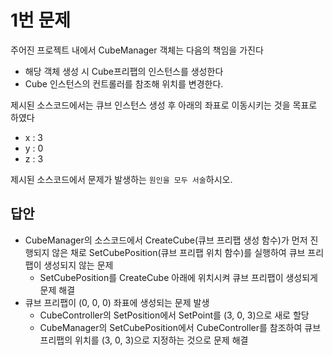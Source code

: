 # 1번 문제

주어진 프로젝트 내에서 CubeManager 객체는 다음의 책임을 가진다
- 해당 객체 생성 시 Cube프리팹의 인스턴스를 생성한다
- Cube 인스턴스의 컨트롤러를 참조해 위치를 변경한다.

제시된 소스코드에서는 큐브 인스턴스 생성 후 아래의 좌표로 이동시키는 것을 목표로 하였다
- x : 3
- y : 0
- z : 3

제시된 소스코드에서 문제가 발생하는 `원인을 모두 서술`하시오.

## 답안
- CubeManager의 소스코드에서 CreateCube(큐브 프리팹 생성 함수)가 먼저 진행되지 않은 채로 SetCubePosition(큐브 프리팹 위치 함수)를 실행하여 큐브 프리팹이 생성되지 않는 문제 
  - SetCubePosition를 CreateCube 아래에 위치시켜 큐브 프리팹이 생성되게 문제 해결
- 큐브 프리팹이 (0, 0, 0) 좌표에 생성되는 문제 발생
  - CubeController의 SetPosition에서 SetPoint를 (3, 0, 3)으로 새로 할당
  - CubeManager의 SetCubePosition에서 CubeController를 참조하여 큐브 프리팹의 위치를 (3, 0, 3)으로 지정하는 것으로 문제 해결

